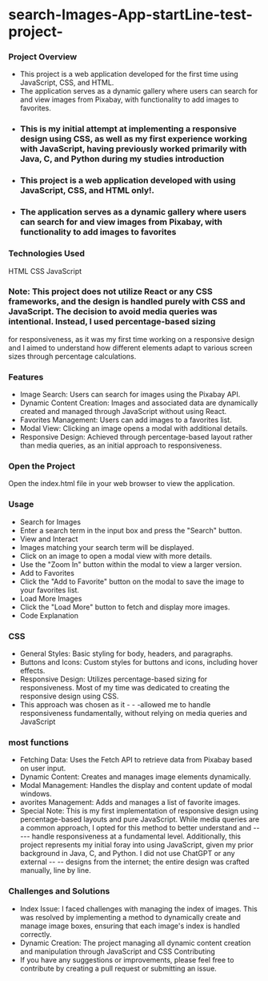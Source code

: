 # search-Images-App-startLine-test-project-

### Project Overview
- This project is a web application developed for the first time using JavaScript, CSS, and HTML. 
- The application serves as a dynamic gallery where users can search for and view images from Pixabay, with functionality to add images to favorites. 
- ### This is my initial attempt at implementing a responsive design using CSS, as well as my first experience working with JavaScript, having previously worked primarily with Java, C, and Python during my studies introduction
- ### This project is a web application developed  with using JavaScript, CSS, and HTML only!.
- ### The application serves as a dynamic gallery where users can search for and view images from Pixabay, with functionality to add images to favorites


### Technologies Used
HTML
CSS
JavaScript
### Note: This project does not utilize React or any CSS frameworks, and the design is handled purely with CSS and JavaScript. The decision to avoid media queries was intentional. Instead, I used percentage-based sizing 
for responsiveness, as it was my first time working on a responsive design and I aimed to understand how different elements adapt to various screen sizes through percentage calculations.

### Features
- Image Search: Users can search for images using the Pixabay API.
- Dynamic Content Creation: Images and associated data are dynamically created and managed through JavaScript without using React.
- Favorites Management: Users can add images to a favorites list.
- Modal View: Clicking an image opens a modal with additional details.
- Responsive Design: Achieved through percentage-based layout rather than media queries, as an initial approach to responsiveness.

### Open the Project
Open the index.html file in your web browser to view the application.

### Usage
- Search for Images
- Enter a search term in the input box and press the "Search" button.
- View and Interact
- Images matching your search term will be displayed.
- Click on an image to open a modal view with more details.
- Use the "Zoom In" button within the modal to view a larger version.
- Add to Favorites
- Click the "Add to Favorite" button on the modal to save the image to your favorites list.
- Load More Images
- Click the "Load More" button to fetch and display more images.
- Code Explanation

### CSS
- General Styles: Basic styling for body, headers, and paragraphs.
- Buttons and Icons: Custom styles for buttons and icons, including hover effects.
- Responsive Design: Utilizes percentage-based sizing for responsiveness. Most of my time was dedicated to creating the responsive design using CSS.
- This approach was chosen as it - - -allowed me to handle responsiveness fundamentally, without relying on media queries and JavaScript

### most functions
- Fetching Data: Uses the Fetch API to retrieve data from Pixabay based on user input.
- Dynamic Content: Creates and manages image elements dynamically.
-  Modal Management: Handles the display and content update of modal windows.
- avorites Management: Adds and manages a list of favorite images.
- Special Note: This is my first implementation of responsive design using percentage-based layouts and pure JavaScript. While media queries are a common approach, I opted for this method to better understand and -- --- handle responsiveness at a fundamental level. Additionally, this project represents my initial foray into using JavaScript, given my prior background in Java, C, and Python. I did not use ChatGPT or any external -- -- designs from the internet; the entire design was crafted manually, line by line.

### Challenges and Solutions
- Index Issue: I faced challenges with managing the index of images. This was resolved by implementing a method to dynamically create and manage image boxes, ensuring that each image's index is handled correctly.
- Dynamic Creation: The project managing all dynamic content creation and manipulation through  JavaScript and CSS Contributing
- If you have any suggestions or improvements, please feel free to contribute by creating a pull request or submitting an issue.




